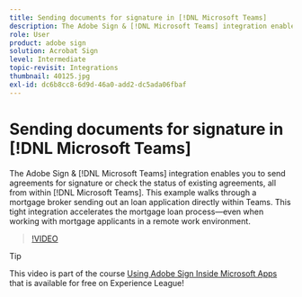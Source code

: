 ```yaml
---
title: Sending documents for signature in [!DNL Microsoft Teams]
description: The Adobe Sign & [!DNL Microsoft Teams] integration enables you to send agreements for signature or check the status of existing agreements, all from within [!DNL Microsoft Teams]
role: User
product: adobe sign
solution: Acrobat Sign
level: Intermediate
topic-revisit: Integrations
thumbnail: 40125.jpg
exl-id: dc6b8cc8-6d9d-46a0-add2-dc5ada06fbaf
---
```

# Sending documents for signature in [!DNL Microsoft Teams]

The Adobe Sign & [!DNL Microsoft Teams] integration enables you to send agreements for signature or check the status of existing agreements, all from within [!DNL Microsoft Teams]. This example walks through a mortgage broker sending out an loan application directly within Teams. This tight integration accelerates the mortgage loan process—even when working with mortgage applicants in a remote work environment.

>[!VIDEO](https://video.tv.adobe.com/v/40125?hidetitle=true)

>[!TIP]
>
>This video is part of the course [Using Adobe Sign Inside Microsoft Apps](https://experienceleague.adobe.com/?recommended=Sign-U-1-2020.2) that is available for free on Experience League!
